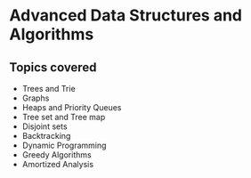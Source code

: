 # Advanced Data Structures and Algorithms

## Topics covered

- Trees and Trie
- Graphs
- Heaps and Priority Queues
- Tree set and Tree map
- Disjoint sets
- Backtracking
- Dynamic Programming
- Greedy Algorithms
- Amortized Analysis